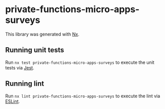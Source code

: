# private-functions-micro-apps-surveys

This library was generated with [Nx](https://nx.dev).

## Running unit tests

Run `nx test private-functions-micro-apps-surveys` to execute the unit tests via [Jest](https://jestjs.io).

## Running lint

Run `nx lint private-functions-micro-apps-surveys` to execute the lint via [ESLint](https://eslint.org/).
